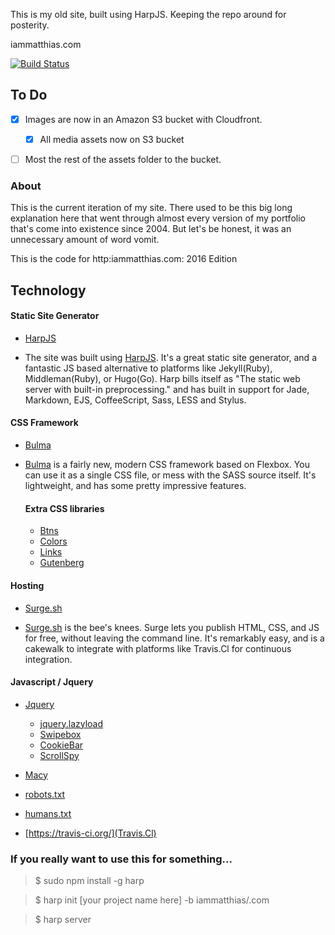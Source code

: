 This is my old site, built using HarpJS. Keeping the repo around for posterity. 



iammatthias.com

[![Build Status](https://travis-ci.org/iammatthias/.com.svg?branch=master)](https://travis-ci.org/iammatthias/.com)

## To Do

- [X] Images are now in an Amazon S3 bucket with Cloudfront.
	- [X] All media assets now on S3 bucket
- [ ] Most the rest of the assets folder to the bucket.


### About 
This is the current iteration of my site. There used to be this big long explanation here that went through almost every version of my portfolio that's come into existence since 2004. But let's be honest, it was an unnecessary amount of word vomit.

This is the code for http:iammatthias.com: 2016 Edition

## Technology
#### Static Site Generator
* [HarpJS](http://harpjs.com)
- The site was built using [HarpJS](http://harpjs.com). It's a great static site generator, and a fantastic JS based alternative to platforms like Jekyll(Ruby), Middleman(Ruby), or Hugo(Go). Harp bills itself as "The static web server with built-in preprocessing." and has built in support for Jade, Markdown, EJS, CoffeeScript, Sass, LESS and Stylus.

#### CSS Framework
* [Bulma](http://bulma.io)
- [Bulma](http://bulma.io) is a fairly new, modern CSS framework based on Flexbox. You can use it as a single CSS file, or mess with the SASS source itself. It's lightweight, and has some pretty impressive features.

	#### Extra CSS libraries
	* [Btns](http://mrmrs.io/btns/)
	* [Colors](http://clrs.cc)
	* [Links](http://mrmrs.io/links/)
	* [Gutenberg](http://matejlatin.github.io/Gutenberg/)

#### Hosting
* [Surge.sh](https://surge.sh)
- [Surge.sh](https://surge.sh) is the bee's knees. Surge lets you publish HTML, CSS, and JS for free, without leaving the command line. It's remarkably easy, and is a cakewalk to integrate with platforms like Travis.Cl for continuous integration.

#### Javascript / Jquery
* [Jquery](http://jquery.com)
	* [jquery.lazyload](http://www.appelsiini.net/projects/lazyload)
	* [Swipebox](http://brutaldesign.github.io/swipebox/)
	* [CookieBar](http://carlwoodhouse.github.io/jquery.cookieBar/)
	* [ScrollSpy](https://github.com/sxalexander/jquery-scrollspy)

* [Macy](http://macyjs.com)



* [robots.txt](http://www.robotstxt.org)
* [humans.txt](http://humanstxt.org)
* [https://travis-ci.org/](Travis.Cl)

### If you really want to use this for something...
> $ sudo npm install -g harp

> $ harp init [your project name here] -b iammatthias/.com

> $ harp server
